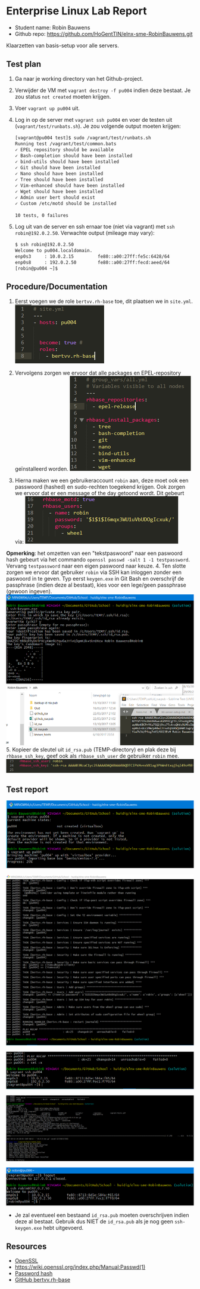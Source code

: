 # Enterprise Linux Lab Report

- Student name: Robin Bauwens 
- Github repo: <https://github.com/HoGentTIN/elnx-sme-RobinBauwens.git>

Klaarzetten van basis-setup voor alle servers.

## Test plan

1. Ga naar je working directory van het Github-project.
2. Verwijder de VM met `vagrant destroy -f pu004` indien deze bestaat. Je zou status `not created` moeten krijgen.
3. Voer `vagrant up pu004` uit.
4. Log in op de server met `vagrant ssh pu004` en voer de testen uit (`vagrant/test/runbats.sh`).
Je zou volgende output moeten krijgen:

    ```
    [vagrant@pu004 test]$ sudo /vagrant/test/runbats.sh
    Running test /vagrant/test/common.bats
    ✓ EPEL repository should be available
    ✓ Bash-completion should have been installed
    ✓ bind-utils should have been installed
    ✓ Git should have been installed
    ✓ Nano should have been installed
    ✓ Tree should have been installed
    ✓ Vim-enhanced should have been installed
    ✓ Wget should have been installed
    ✓ Admin user bert should exist
    ✓ Custom /etc/motd should be installed

    10 tests, 0 failures
    ```

5. Log uit van de server en ssh ernaar toe (niet via vagrant) met `ssh robin@192.0.2.50`.
Verwachte output (mileage may vary):
    ```
    $ ssh robin@192.0.2.50
    Welcome to pu004.localdomain.
    enp0s3     : 10.0.2.15         fe80::a00:27ff:fe5c:6428/64
    enp0s8     : 192.0.2.50        fe80::a00:27ff:fecd:aeed/64
    [robin@pu004 ~]$
    ```


## Procedure/Documentation

 1. Eerst voegen we de role `bertvv.rh-base` toe, dit plaatsen we in `site.yml`.  
 ![site.yml](img/00/0.PNG)

 2. Vervolgens zorgen we ervoor dat alle packages en EPEL-repository geïnstalleerd worden.
 ![all.yml](img/00/1.PNG)

 3. Hierna maken we een gebruikeraccount `robin` aan, deze moet ook een passwoord (hashed) en sudo-rechten toegekend krijgen. Ook zorgen we ervoor dat er een message of the day getoond wordt. Dit gebeurt via:
![all.yml](img/00/2.PNG)

 **Opmerking**: het omzetten van een "tekstpaswoord" naar een paswoord hash gebeurt via het commando `openssl passwd -salt 1 -1 testpassword`. Vervang `testpassword` naar een eigen paswoord naar keuze.
 4. Ten slotte zorgen we ervoor dat gebruiker `robin` via SSH kan inloggen zonder een paswoord in te geven. Typ eerst `keygen.exe` in Git Bash en overschrijf de passphrase (indien deze al bestaat), kies voor een lege/geen passphrase (gewoon <Enter> ingeven).
 ![Git Bash](img/00/3.PNG)
 ![Git Bash](img/00/4.PNG)
 5. Kopieer de sleutel uit `id_rsa.pub` (TEMP-directory) en plak deze bij `rhbase_ssh_key`, geef ook als `rhbase_ssh_user` de gebruiker `robin` mee.
 ![all.yml](img/00/5.PNG)
 

## Test report

![Git Bash](img/00/8.PNG)

![Git Bash](img/00/9.PNG)

![Git Bash](img/00/6.PNG)

![Git Bash](img/00/7.PNG)

![Git Bash](img/00/10.PNG)

- Je zal eventueel een bestaand `id_rsa.pub` moeten overschrijven indien deze al bestaat. Gebruik dus NIET de `id_rsa.pub` als je nog geen `ssh-keygen.exe` hebt uitgevoerd.


## Resources

- [OpenSSL](https://serverfault.com/questions/574586/what-is-the-purpose-of-openssl-passwd)
- https://wiki.openssl.org/index.php/Manual:Passwd(1)
- [Password hash](https://ma.ttias.be/how-to-generate-a-passwd-password-hash-via-the-command-line-on-linux/)
- [GitHub bertvv.rh-base](https://github.com/bertvv/ansible-role-rh-base)
